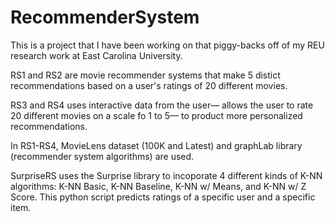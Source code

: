 # RecommenderSystem

This is a project that I have been working on that piggy-backs off of my REU research work at East Carolina University.

RS1 and RS2 are  movie recommender systems that make 5 distict recommendations based on a user's ratings of 20 different movies.

RS3 and RS4 uses interactive data from the user–– allows the user to rate 20 different movies on a scale fo 1 to 5–– to product more personalized recommendations.

In RS1-RS4, MovieLens dataset (100K and Latest) and graphLab library (recommender system algorithms) are used.

SurpriseRS uses the Surprise library to incoporate 4 different kinds of K-NN algorithms: K-NN Basic, K-NN Baseline, K-NN w/ Means, and K-NN w/ Z Score. This python script predicts ratings of a specific user and a specific item. 
